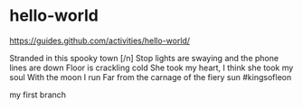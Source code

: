 # hello-world
https://guides.github.com/activities/hello-world/

Stranded in this spooky town [/n]
Stop lights are swaying and the phone lines are down
Floor is crackling cold
She took my heart, I think she took my soul
With the moon I run
Far from the carnage of the fiery sun #kingsofleon

my first branch 
